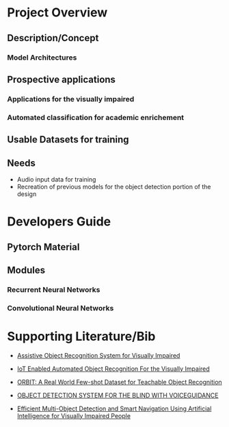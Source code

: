 # Project Overview

## Description/Concept

### Model Architectures

## Prospective applications 

### Applications for the visually impaired

### Automated classification for academic enrichement

## Usable Datasets for training

## Needs
* Audio input data for training
* Recreation of previous models for the object detection portion of the design

# Developers Guide

## Pytorch Material

## Modules

### Recurrent Neural Networks

### Convolutional Neural Networks


# Supporting Literature/Bib

* [Assistive Object Recognition System for Visually Impaired](https://www.researchgate.net/publication/345993939_Assistive_Object_Recognition_System_for_Visually_Impaired)


* [IoT Enabled Automated Object Recognition For the Visually Impaired](https://arxiv.org/abs/2104.03841)

* [ORBIT: A Real World Few-shot Dataset for Teachable Object Recognition](https://reader.elsevier.com/reader/sd/pii/S2666990021000148)

* [OBJECT DETECTION SYSTEM FOR THE BLIND WITH VOICEGUIDANCE](https://www.ijeast.com/papers/67-70,Tesma602,IJEAST.pdf)

* [Efficient Multi-Object Detection and Smart Navigation Using Artificial Intelligence for Visually Impaired People](https://www.mdpi.com/1099-4300/22/9/941/htm)